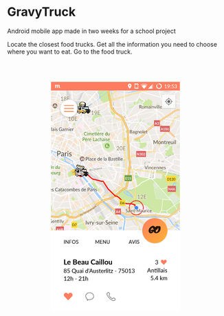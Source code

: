 # GravyTruck
Android mobile app made in two weeks for a school project

Locate the closest food trucks. 
Get all the information you need to choose where you want to eat.
Go to the food truck.

<br><br>

<p align="center">
  <img src="screenshots/maps.png" width="300" >
</p>

